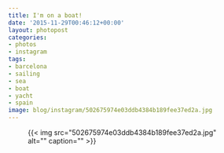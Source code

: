 ```yaml
---
title: I'm on a boat!
date: '2015-11-29T00:46:12+00:00'
layout: photopost
categories:
- photos
- instagram
tags:
- barcelona
- sailing
- sea
- boat
- yacht
- spain
image: blog/instagram/502675974e03ddb4384b189fee37ed2a.jpg
---
```


<figure class="photo photo--square">
  {{< img src="502675974e03ddb4384b189fee37ed2a.jpg" alt="" caption="" >}}

</figure>



